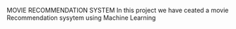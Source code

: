 MOVIE RECOMMENDATION SYSTEM 
In this project we have ceated a movie Recommendation sysytem using Machine Learning 
